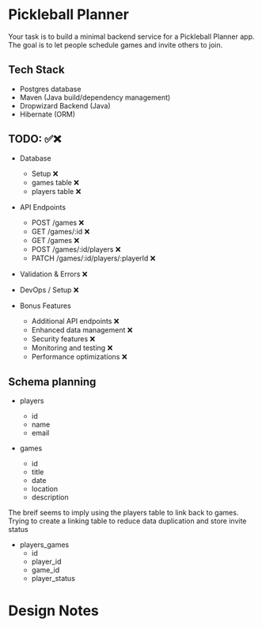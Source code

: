 # Pickleball Planner

Your task is to build a minimal backend service for a Pickleball Planner app.
The goal is to let people schedule games and invite others to join.

## Tech Stack
- Postgres database
- Maven (Java build/dependency management)
- Dropwizard Backend (Java)
- Hibernate (ORM)

## TODO: ✅❌
- Database
    - Setup ❌
    - games table ❌
    - players table ❌

- API Endpoints
    - POST /games ❌
    - GET /games/:id ❌
    - GET /games ❌
    - POST /games/:id/players ❌
    - PATCH /games/:id/players/:playerId ❌

- Validation & Errors ❌

- DevOps / Setup ❌

- Bonus Features
    - Additional API endpoints ❌
    - Enhanced data management ❌
    - Security features ❌
    - Monitoring and testing ❌
    - Performance optimizations ❌

## Schema planning

- players
    - id
    - name
    - email

- games
    - id
    - title
    - date
    - location
    - description

The breif seems to imply using the players table to link back to games. Trying to create a linking table to reduce data duplication and store invite status

- players_games
    - id
    - player_id
    - game_id
    - player_status

# Design Notes